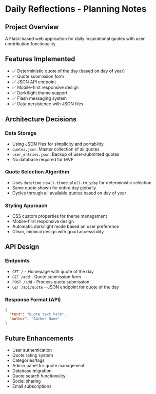 # Daily Reflections - Planning Notes

## Project Overview
A Flask-based web application for daily inspirational quotes with user contribution functionality.

## Features Implemented
- ✅ Deterministic quote of the day (based on day of year)
- ✅ Quote submission form
- ✅ JSON API endpoint
- ✅ Mobile-first responsive design
- ✅ Dark/light theme support
- ✅ Flash messaging system
- ✅ Data persistence with JSON files

## Architecture Decisions

### Data Storage
- Using JSON files for simplicity and portability
- `quotes.json`: Master collection of all quotes
- `user_entries.json`: Backup of user-submitted quotes
- No database required for MVP

### Quote Selection Algorithm
- Uses `datetime.now().timetuple().tm_yday` for deterministic selection
- Same quote shown for entire day globally
- Cycles through all available quotes based on day of year

### Styling Approach
- CSS custom properties for theme management
- Mobile-first responsive design
- Automatic dark/light mode based on user preference
- Clean, minimal design with good accessibility

## API Design

### Endpoints
- `GET /` - Homepage with quote of the day
- `GET /add` - Quote submission form
- `POST /add` - Process quote submission
- `GET /api/quote` - JSON endpoint for quote of the day

### Response Format (API)
```json
{
  "text": "Quote text here",
  "author": "Author Name"
}
```

## Future Enhancements
- User authentication
- Quote rating system
- Categories/tags
- Admin panel for quote management
- Database migration
- Quote search functionality
- Social sharing
- Email subscriptions